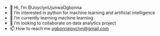 - 👋 Hi, I’m @JoyclynUjunwaOgbonna
- 👀 I’m interested in python for machine learning and artificial intelligence
- 🌱 I’m currently learning machine learning
- 💞️ I’m looking to collaborate on data analytics project
- 📫 How to reach me ogbonnajoyclyn@gmail.com

<!---
JoyclynUjunwaOgbonna/JoyclynUjunwaOgbonna is a ✨ special ✨ repository because its `README.md` (this file) appears on your GitHub profile.
You can click the Preview link to take a look at your changes.
--->
